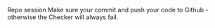Repo session
Make sure your commit and push your code to Github - otherwise the Checker will always fail.
